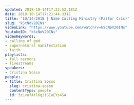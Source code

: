 ```yaml
---
updated: 2018-10-14T17:23:52.181Z
date: 2018-10-14T17:21:44.331Z
title: "10/14/2018 | Name Calling Ministry (Pastor Cris)"
slug: "kScNoV20INs"
videoLink: "https://www.youtube.com/watch?v=kScNoV20INs"
YoutubeID: "kScNoV20INs"
videoKeywords:
- calling of god
- supernatural manifestation
- faith
playlists:
- full sermons
- livestreams
speakers:
- Cristina Sosso
people:
- title: Cristina Sosso
  slug: cristina-sosso
  contentType: people
  id: 3zLvufAtlKgiiGIaEYs4S4
---
```

